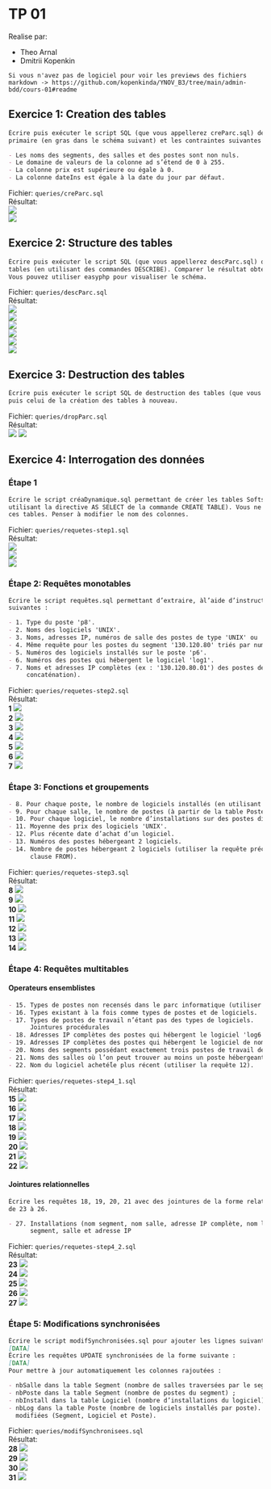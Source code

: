 # TP 01

Realise par:

- Theo Arnal
- Dmitrii Kopenkin

<!-- TODO: EDIT -->

```
Si vous n'avez pas de logiciel pour voir les previews des fichiers markdown -> https://github.com/kopenkinda/YNOV_B3/tree/main/admin-bdd/cours-01#readme
```

## Exercice 1: Creation des tables

```md
Écrire puis exécuter le script SQL (que vous appellerez creParc.sql) de création des tables avec leur clé
primaire (en gras dans le schéma suivant) et les contraintes suivantes :

- Les noms des segments, des salles et des postes sont non nuls.
- Le domaine de valeurs de la colonne ad s’étend de 0 à 255.
- La colonne prix est supérieure ou égale à 0.
- La colonne dateIns est égale à la date du jour par défaut.
```

Fichier: `queries/creParc.sql` <br />
Résultat: <br />
<img src="./assets/img1_1.png"/><br />
<img src="./assets/img1_2.png"/>

## Exercice 2: Structure des tables

```md
Écrire puis exécuter le script SQL (que vous appellerez descParc.sql) qui affiche la description de toutes ces
tables (en utilisant des commandes DESCRIBE). Comparer le résultat obtenu avec le schéma ci-dessus.
Vous pouvez utiliser easyphp pour visualiser le schéma.
```

Fichier: `queries/descParc.sql` <br />
Résultat: <br />
<img src="./assets/img2_1.png"/><br />
<img src="./assets/img2_2.png"/><br />
<img src="./assets/img2_3.png"/><br />
<img src="./assets/img2_4.png"/><br />
<img src="./assets/img2_5.png"/><br />
<img src="./assets/img2_6.png"/>

## Exercice 3: Destruction des tables

```md
Écrire puis exécuter le script SQL de destruction des tables (que vous appellerez dropParc.sql). Lancer ce script
puis celui de la création des tables à nouveau.
```

Fichier: `queries/dropParc.sql` <br />
Résultat: <br />
<img src="./assets/img3_1.png"/>
<img src="./assets/img3_2.png"/>

## Exercice 4: Interrogation des données

### Étape 1

```md
Écrire le script créaDynamique.sql permettant de créer les tables Softs et PCSeuls suivantes (en
utilisant la directive AS SELECT de la commande CREATE TABLE). Vous ne poserez aucune contrainte sur
ces tables. Penser à modifier le nom des colonnes.
```

Fichier: `queries/requetes-step1.sql` <br />
Résultat: <br />
<img src="./assets/img4_0_1.png"/><br />
<img src="./assets/img4_0_2.png"/><br />
<img src="./assets/img4_0_3.png"/>

### Étape 2: Requêtes monotables

```md
Écrire le script requêtes.sql permettant d’extraire, àl’aide d’instructions SELECT, les données
suivantes :

- 1. Type du poste 'p8'.
- 2. Noms des logiciels 'UNIX'.
- 3. Noms, adresses IP, numéros de salle des postes de type 'UNIX' ou 'PCWS'.
- 4. Même requête pour les postes du segment '130.120.80' triés par numéros de salles décroissants.
- 5. Numéros des logiciels installés sur le poste 'p6'.
- 6. Numéros des postes qui hébergent le logiciel 'log1'.
- 7. Noms et adresses IP complètes (ex : '130.120.80.01') des postes de type 'TX' (utiliser la fonction de
     concaténation).
```

Fichier: `queries/requetes-step2.sql` <br />
Résultat: <br />
**1**
<img src="./assets/img4_1.png"/><br />
**2**
<img src="./assets/img4_2.png"/><br />
**3**
<img src="./assets/img4_3.png"/><br />
**4**
<img src="./assets/img4_4.png"/><br />
**5**
<img src="./assets/img4_5.png"/><br />
**6**
<img src="./assets/img4_6.png"/><br />
**7**
<img src="./assets/img4_7.png"/>

### Étape 3: Fonctions et groupements

```md
- 8. Pour chaque poste, le nombre de logiciels installés (en utilisant la table Installer).
- 9. Pour chaque salle, le nombre de postes (à partir de la table Poste).
- 10. Pour chaque logiciel, le nombre d’installations sur des postes différents.
- 11. Moyenne des prix des logiciels 'UNIX'.
- 12. Plus récente date d’achat d’un logiciel.
- 13. Numéros des postes hébergeant 2 logiciels.
- 14. Nombre de postes hébergeant 2 logiciels (utiliser la requête précédente en faisant un SELECT dans la
      clause FROM).
```

Fichier: `queries/requetes-step3.sql` <br />
Résultat: <br />
**8**
<img src="./assets/img4_8.png"/><br />
**9**
<img src="./assets/img4_9.png"/><br />
**10**
<img src="./assets/img4_10.png"/><br />
**11**
<img src="./assets/img4_11.png"/><br />
**12**
<img src="./assets/img4_12.png"/><br />
**13**
<img src="./assets/img4_13.png"/><br />
**14**
<img src="./assets/img4_14.png"/>

### Étape 4: Requêtes multitables

#### Operateurs ensemblistes

```md
- 15. Types de postes non recensés dans le parc informatique (utiliser la table Types).
- 16. Types existant à la fois comme types de postes et de logiciels.
- 17. Types de postes de travail n’étant pas des types de logiciels.
      Jointures procédurales
- 18. Adresses IP complètes des postes qui hébergent le logiciel 'log6'.
- 19. Adresses IP complètes des postes qui hébergent le logiciel de nom 'Oracle 8'.
- 20. Noms des segments possédant exactement trois postes de travail de type 'TX'.
- 21. Noms des salles où l’on peut trouver au moins un poste hébergeant le logiciel 'Oracle 6'.
- 22. Nom du logiciel acheté́le plus récent (utiliser la requête 12).
```

Fichier: `queries/requetes-step4_1.sql` <br />
Résultat: <br />
**15**
<img src="./assets/img4_15.png"/><br />
**16**
<img src="./assets/img4_16.png"/><br />
**17**
<img src="./assets/img4_17.png"/><br />
**18**
<img src="./assets/img4_18.png"/><br />
**19**
<img src="./assets/img4_19.png"/><br />
**20**
<img src="./assets/img4_20.png"/><br />
**21**
<img src="./assets/img4_21.png"/><br />
**22**
<img src="./assets/img4_22.png"/>

#### Jointures relationnelles

```md
Écrire les requêtes 18, 19, 20, 21 avec des jointures de la forme relationnelle. Numéroter ces nouvelles requêtes
de 23 à 26.

- 27. Installations (nom segment, nom salle, adresse IP complète, nom logiciel, date d’installation) triées par
      segment, salle et adresse IP
```

Fichier: `queries/requetes-step4_2.sql` <br />
Résultat: <br />
**23**
<img src="./assets/img4_23.png"/><br />
**24**
<img src="./assets/img4_24.png"/><br />
**25**
<img src="./assets/img4_25.png"/><br />
**26**
<img src="./assets/img4_26.png"/><br />
**27**
<img src="./assets/img4_27.png"/>

### Étape 5: Modifications synchronisées

```md
Écrire le script modifSynchronisées.sql pour ajouter les lignes suivantes dans la table Installer :
[DATA]
Écrire les requêtes UPDATE synchronisées de la forme suivante :
[DATA]
Pour mettre à jour automatiquement les colonnes rajoutées :

- nbSalle dans la table Segment (nombre de salles traversées par le segment) ;
- nbPoste dans la table Segment (nombre de postes du segment) ;
- nbInstall dans la table Logiciel (nombre d’installations du logiciel) ;
- nbLog dans la table Poste (nombre de logiciels installés par poste). Vérifier le contenu des tables
  modifiées (Segment, Logiciel et Poste).
```

Fichier: `queries/modifSynchronisees.sql` <br />
Résultat: <br />
**28**
<img src="./assets/img4_28.png"/><br />
**29**
<img src="./assets/img4_29.png"/><br />
**30**
<img src="./assets/img4_30.png"/><br />
**31**
<img src="./assets/img4_31.png"/><br />
